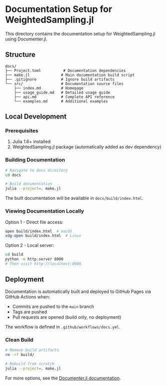 # Documentation Setup for WeightedSampling.jl

This directory contains the documentation setup for WeightedSampling.jl using Documenter.jl.

## Structure

```
docs/
├── Project.toml          # Documentation dependencies
├── make.jl              # Main documentation build script
├── .gitignore           # Ignore build artifacts
└── src/                 # Documentation source files
    ├── index.md         # Homepage
    ├── usage_guide.md   # Detailed usage guide
    ├── api.md           # Complete API reference
    └── examples.md      # Additional examples
```

## Local Development

### Prerequisites

1. Julia 1.6+ installed
2. WeightedSampling.jl package (automatically added as dev dependency)

### Building Documentation

```bash
# Navigate to docs directory
cd docs

# Build documentation
julia --project=. make.jl
```

The built documentation will be available in `docs/build/index.html`.

### Viewing Documentation Locally

Option 1 - Direct file access:
```bash
open build/index.html  # macOS
xdg-open build/index.html  # Linux
```

Option 2 - Local server:
```bash
cd build
python -m http.server 8000
# Then visit http://localhost:8000
```

## Deployment

Documentation is automatically built and deployed to GitHub Pages via GitHub Actions when:
- Commits are pushed to the `main` branch
- Tags are pushed
- Pull requests are opened (build only, no deployment)

The workflow is defined in `.github/workflows/docs.yml`.

### Clean Build

```bash
# Remove build artifacts
rm -rf build/

# Rebuild from scratch
julia --project=. make.jl
```

For more options, see the [Documenter.jl documentation](https://documenter.juliadocs.org/).